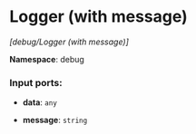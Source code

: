# Logger (with message)

_[debug/Logger (with message)]_

__Namespace__: debug

### Input ports:

* __data__: ` any `


* __message__: ` string `

